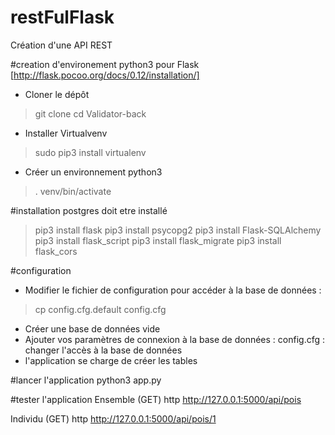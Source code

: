 # restFulFlask
Création d'une API REST

#creation d'environement python3 pour Flask [http://flask.pocoo.org/docs/0.12/installation/]
- Cloner le dépôt
> git clone 
> cd Validator-back

- Installer Virtualvenv
> sudo pip3 install virtualenv

- Créer un environnement python3
> . venv/bin/activate

#installation
postgres doit etre installé
> pip3 install flask
> pip3 install psycopg2
> pip3 install Flask-SQLAlchemy
> pip3 install flask_script
> pip3 install flask_migrate
> pip3 install flask_cors

#configuration
- Modifier le fichier de configuration pour accéder à la base de données :
> cp config.cfg.default config.cfg

- Créer une base de données vide
- Ajouter vos paramètres de connexion à la base de données :
config.cfg : changer l'accès à la base de données
- l'application se charge de créer les tables

#lancer l'application
python3 app.py

#tester l'application
Ensemble (GET)
http http://127.0.0.1:5000/api/pois

Individu (GET)
http http://127.0.0.1:5000/api/pois/1
